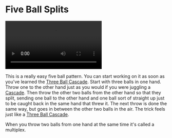 # Five Ball Splits

![FiveBallSplits](/videos/mp4/fiveballsplits.mp4)

This is a really easy five ball pattern. You can start working on it as soon as you've learned the [Three Ball Cascade](cascade). Start with three balls in one hand. Throw one to the other hand just as you would if you were juggling a [Cascade](cascade). Then throw the other two balls from the other hand so that they split, sending one ball to the other hand and one ball sort of straight up just to be caught back in the same hand that threw it. The next throw is done the same way, but goes in between the other two balls in the air. The trick feels just like a [Three Ball Cascade](cascade).

When you throw two balls from one hand at the same time it's called a multiplex.

